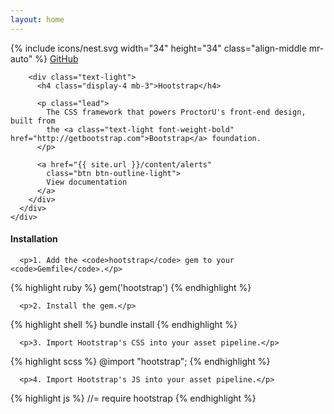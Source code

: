 ```yaml
---
layout: home
---
```


<div class="bg-primary pb-5 mb-5">
  <div class="container">
    <div class="row justify-content-md-center">
      <div class="col-md-10">
        <div class="mx-auto d-flex align-items-center pt-3 pb-5">
          <div class="d-flex w-100 text-light">
            {% include icons/nest.svg width="34" height="34" class="align-middle mr-auto" %}
            <a href="https://github.com/ProctorU/hootstrap" class="text-light p-2">
              GitHub
            </a>
          </div>
        </div>

        <div class="text-light">
          <h4 class="display-4 mb-3">Hootstrap</h4>

          <p class="lead">
            The CSS framework that powers ProctorU's front-end design, built from
            the <a class="text-light font-weight-bold" href="http://getbootstrap.com">Bootstrap</a> foundation.
          </p>

          <a href="{{ site.url }}/content/alerts"
            class="btn btn-outline-light">
            View documentation
          </a>
        </div>
      </div>
    </div>
  </div>
</div>

<div class="container">
  <div class="row justify-content-md-center">
    <div class="col-md-10">
      <h4 class="mb-4">Installation</h4>

      <p>1. Add the <code>hootstrap</code> gem to your <code>Gemfile</code>.</p>

{% highlight ruby %}
gem('hootstrap')
{% endhighlight %}

      <p>2. Install the gem.</p>

{% highlight shell %}
bundle install
{% endhighlight %}

      <p>3. Import Hootstrap's CSS into your asset pipeline.</p>

{% highlight scss %}
@import "hootstrap";
{% endhighlight %}

      <p>4. Import Hootstrap's JS into your asset pipeline.</p>

{% highlight js %}
//= require hootstrap
{% endhighlight %}
    </div>
  </div>
</div>
